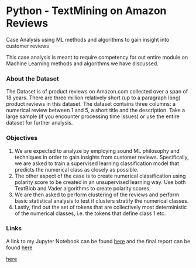 # Python - TextMining on Amazon Reviews
Case Analysis using ML methods and algorithms to gain insight into customer reviews

This case analysis is meant to require competency for out entire module on Machine Learning methods and algorithms we have discussed.

### About the Dataset
The Dataset is of product reviews on Amazon.com collected over a span of 18 years. There are three million relatively short (up to a paragraph long) product reviews in this dataset. The dataset contains three columns: a numerical review between 1 and 5, a short title and the description. Take a large sample (if you encounter processing time issues) or use the entire dataset for further analysis.

### Objectives
1. We are expected to analyze by employing sound ML philosophy and techniques in order to gain insights from customer reviews. Specifically, we are asked to train a supervised learning classification model that predicts the numerical class as closely as possible. 
2. The other aspect of the case is to create numerical classification using polarity score to be created in an unsupervised learning way. Use both TextBlob and Vader algorithms to create polarity scores. 
3. We are then asked to perform clustering of the reviews and perform basic statistical analysis to test if clusters stratify the numerical classes. 
4. Lastly, find out the set of tokens that are collectively most deterministic of the numerical classes, i.e. the tokens that define class 1 etc.

### Links
A link to my Jupyter Notebook can be found [here](https://github.com/JacobMannix/PythonTextMining_AmazonReviews/blob/master/MannixFinalCase.ipynb) and the final report can be found [here](https://github.com/JacobMannix/PythonTextMining_AmazonReviews/blob/master/Mannix_Final_Case_Analysis_Report.pdf)


[here](/Mannix_Final_Case_Analysis_Report.pdf)
